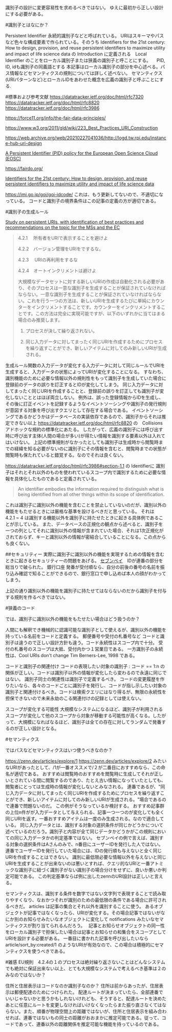 識別子の設計に変更容易性を求めるべきではない。
ゆえに最初から正しい設計にする必要がある。

#識別子とはなにか？

Persistent Identifier 永続的識別子などと呼ばれている。
URIはスキーマやパスなど色々な構成要素で作られている。そのうち
Identifiers for the 21st century: How to design, provision, and reuse persistent identifiers to maximize utility and impact of life science data 
の Introduction に定義される　Local Identifier のことをローカル識別子または狭義の識別子と呼ことにする。
　PID, ID, idも識別子の同義語とする
本記事はローカル識別子の部分を中心述べる。パス情報などセマンティクスの規則については詳しく述べない。
セマンティクス(URIパターンなど)とローカルIDをあわせた概念を広義の識別子と呼ぶことにする.


#標準および参考文献
https://datatracker.ietf.org/doc/html/rfc7320
https://datatracker.ietf.org/doc/html/rfc8820
https://datatracker.ietf.org/doc/html/rfc3986

https://force11.org/info/the-fair-data-principles/

https://www.w3.org/2011/gld/wiki/223_Best_Practices_URI_Construction

https://web.archive.org/web/20210227041036/http://logd.tw.rpi.edu/instance-hub-uri-design

[A Persistent Identifier (PID) policy for the European Open Science Cloud (EOSC)](
https://op.europa.eu/en/publication-detail/-/publication/35c5ca10-1417-11eb-b57e-01aa75ed71a1/language-en)

https://fairdo.org/

[Identifiers for the 21st century: How to design, provision, and reuse persistent identifiers to maximize utility and impact of life science data](
https://journals.plos.org/plosbiology/article?id=10.1371/journal.pbio.2001414)

https://imi.go.jp/goi/goi-idcode/
これは、もう更新してないので、不適切になっている。
コードと識別子の境界条件はこの記事の定義の方が適切である。

#識別子の生成ルール

[Study on persistent URIs, with identification of
best practices and recommendations on the topic for the
MSs and the EC](
https://joinup.ec.europa.eu/sites/default/files/document/2013-02/D7.1.3%20-%20Study%20on%20persistent%20URIs.pdf)

>4.2.1 　所有者をURIで表示することを避けよ
> 
>4.2.2　バージョン管理をURIをでするな。
> 
> 4.2.3 　URIの再利用をするな
> 
> 4.2.4　オートインクリメントは避けよ
> 
> 大規模なデータセットに対する新しいURIの作成は自動化される必要があり、そのプロセスは一意な識別子を生成することが保証されていなければならない。一意な識別子を生成することが保証されていなければならない。これを行う一つの方法は、新しいURIを生成するたびに単純にカウンターをインクリメントすることです。カウンターをインクリメントすることです。この方法は完全に実現可能ですが、以下のいずれかに当てはまる場合のみ推奨します。
> 
> 1. プロセスが決して繰り返されない。
> 
> 2. 同じ入力データに対してまったく同じURIを作成するためにプロセスを繰り返すことができ、新しいアイテムに対してのみ新しいURIが生成される。

生成ルール関数の入力データが変化する入力データに対して同じルールでURIを生成すると、入力データの状態によってURIが変化することになる。
すなわち、識別機能のために必要な情報以外の規則性をもって識別子を生成していた場合に登録前のデータの誤りを訂正するとIDが変化してしまう。
同じ入力データに対してまったく同じURIを作成することと、登録前の誤りを訂正しても識別子が変化しないこととはほぼ両立しない。
例外は、誤った登録情報からIDを生成し、その後に訂正イベントを記録するようなイベントソーシングや識別子の発行規則が意図する対象を呼び出すクエリとして存在する場合である。
イベントソーシングであるかどうかはデータベースの実装依存であるので、識別子からそれは推定できない以上
https://datatracker.ietf.org/doc/html/rfc8820 の　Collisions　アドホックな規約の標準化にあたる。
したがって、広義の識別子には呼び出す時に呼び出す主体(人間の場合が多い)が得たい情報を識別する要素以外は入れてはいけない。
上記の標準規則がなかったとしても識別子は生成時から閲覧時までの経緯を知る必要がないのに識別子にその情報を含むと、閲覧時までの状態が閲覧時も保たれていると錯覚する。なのでそれは良くない。

https://datatracker.ietf.org/doc/html/rfc3986#section-1.1 の Identifierに
識別子はそれとそれ以外のものを使われているスコープ内で識別するために必要な情報を具体化したものであると定義されている。

>An identifier embodies the information required to distinguish what is being identified from all other things within its scope of identification.

これは識別子に識別以外の機能を含むことを禁止していないのだが、識別以外の機能をもたせるときには厳格な基準を設けるべきだと思っている。
それは　4.2.1 ~ 4 は識別する機能以外を識別子に持たせたときに起きる具体例であることが示している。
また、データベースの正規化の観点から述べると、識別子を一つの列としてそれに識別以外の情報が含まれていた場合、それは1次正規化がされておらず、キーと識別以外の情報が密結合していることになる。この点からも良くない。

##セキュリティー
実際に識別子に識別以外の機能を実現するための情報を含むときに起きるセキュリティーの問題をあげる。
[セブンペイ](https://www.businessinsider.jp/post-194660)　IDが連番の部分を総当りで破られた。
銀行口座
発番が受付順なら、自分の前後の番号の名前を振り込み確認で知ることができるので、銀行窓口で申し込めば本人の顔がわかってしまう。

上記の通り識別以外の機能を識別子に持たせてはならないのだから識別子を付与する規則を作るべきではない。


#狭義のコード

では、識別子に識別以外の機能をもたせたい場合はどう扱うのか？

人間にも解釈でき機械的に認識可能な識別子として使えるが、識別以外の機能を持っている名前をコードと定義する。
郵便番号や受付の札番号など
コードと識別子は違うので正しい設計方針も違う。コード永続性はスコープ内で十分。
受付の札番号のスコープは大抵、受付内かつ１営業日である。
一方識別子の永続性は、Cool URIs don't change Tim Berners-Lee, 1998 である。

コードと識別子の関連付け
コードの表現したい対象の識別子 : コード  == 1:n
の関係が正しい。コードは識別子以外の情報が変化したら変わるので永遠に同じではない。
識別子同士の関連性は識別子で定義するべき。
コードの変更履歴を作りたいなら、各々のコードごとに識別子を発行し、コードが指し示したい対象の識別子と関連付けるべき。コードは検索クエリにはなり得るが、無限の永続性を担保できないので未来永劫のこる関連付けの記録としては使えない。

スコープが変化する可能性
大規模なシステムになるほど、識別子が利用されるスコープが変化して他のスコープから対象が移動する可能性が高くなる。したがって、大規模になればなるほど、識別子は全ての存在に対してランダムで発番するのが正しい設計となる。

#セマンティクス

ではパスなどセマンティクスはいつ使うべきなのか？

https://zenn.dev/articles/explore/1
https://zenn.dev/articles/explore/2
みたいなURIがあったとして、/1が一番オススメで/２が二番目におすすめなら、この命名が適切である。
おすすめは閲覧時のおすすめを閲覧時に生成してそれが正しいとされている間に閲覧するのであり、たとえ古い情報になっていたとしても、閲覧者にとっては生成時の情報が変化しないとみなされる。
連番であるが、"同じ入力データに対してまったく同じURIを作成するためにプロセスを繰り返すことができ、新しいアイテムに対してのみ新しいURIが生成される。"場合であるので連番で問題ないのだ。
この例がそうなっているか検討する。
おすすめ記事群の上位n件がが入力データとして与えられる、記事一つ一つのが変化しても全く同じURIを返す。一番おすすめアイテムは一度のみ生成される。なので適合している。
同じ入力データとは、識別する対象の選択条件が同じかどうかについて述べているのだろう。識別子と内容が全て同じデータかどうかがこの規則においての同じ入力データかの判定基準ではない。
セブンペイの例で言えば、識別する対象の選択条件はAさんのみで、n番目にユーザーIDを発行した人ではない。連番でユーザーIDを発行していた場合には、IDの発行順も与えないと全く同じURIを作成することはできない。
識別に最低限必要な情報以外を与えないと同じURIを生成することが出来ないのは悪いとすれば、クエリ的なURIと一番アトミックな識別子に紐づく識別子がない識別子の場合分けをせずに、良いか悪いか判定可能である。
この判定基準ならば例に出したzennのURI設計は正しいと言える。

セマンティクスは、識別する条件を数字ではない文字列で表現することで読み取りやすくなり、なおかつそれが識別のための最低限の条件である場合に許可されるべきだ。
articles は記事の集合とそれ以外を識別することに使う。 あるオブジェクトが記事ではなくなったら、URIが変化する。その場合記事ではないがなにか別のお知らせみたいなオブジェクトに変化して notifications みたいなセマンティクスが割り当てられるんだろう。　
記事とお知らせオブジェクトの同一性をローカル識別子で担保したい場合は記事とお知らせの和集合をスコープとしてURIを設計する必要がある。
一番目に書かれた記事を呼び出したいなら article/sort_by:created/1  のようなURIが有効なので、この場合は積極的にセマンティクスを使うべきである。

#雑感
EU規則　4.2.4の１のプロセスは絶対繰り返さないことはどんなシステムでも絶対に保証出来ない以上、とても大規模なシステムで考えるべき基準は２のみなのではないか？

住所と住居表示はコードなのか識別子なのか？
住所は前からあったが、住居表示は郵便配達のためにつけられた。
配達ルートが決まっていたら、全部連番でいいじゃないかと思うかもしれないけれども、そうすると、配達ルートを決めたあとに任意にルートを変更しなければいけなくなったらまた振り直さなくてはならない。また、順番が物理空間上の距離ではないが、住所と住居表示を組み合わせれば、連番ではないもの同士の距離がおおまかに推定可能である。従って、コードであって、連番以外の距離関係を推定可能な機能を持っているのである。
